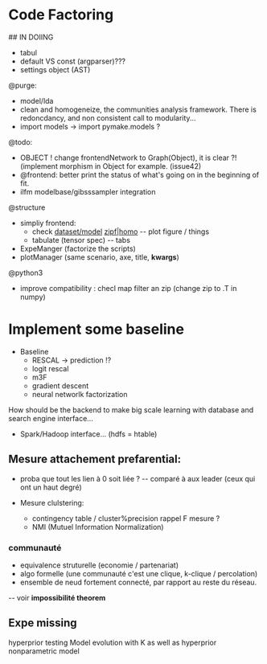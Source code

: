# Code Factoring

## IN DOIING
* tabul
* default VS const (argparser)???
* settings object (AST)


@purge: 
* model/lda
* clean and homogeneize, the communities analysis framework. There is redoncdancy, and non consistent call to modularity...
* import models -> import pymake.models ?

@todo: 
* OBJECT ! change frontendNetwork to Graph(Object), it is clear ?! (implement morphism in Object for example. (issue42)
* @frontend: better print the status of what's going on in the beginning of fit.
* ilfm modelbase/gibsssampler integration


@structure
* simpliy frontend:
    * check [dataset/model](source) [zipf|homo](measure)  -- plot figure / things
    * tabulate (tensor spec)  -- tabs
* ExpeManger (factorize the scripts)
* plotManager (same scenario, axe, title, **kwargs**)


@python3
* improve compatibility : checl map filter an zip (change zip to .T in numpy)

# Implement some baseline

* Baseline
    * RESCAL -> prediction !?
    * logit rescal
    * m3F
    * gradient descent
    * neural networlk factorization

How should be the backend to make big scale learning with database and search engine interface...
* Spark/Hadoop interface... (hdfs = htable)

## Mesure attachement prefarential:
* proba que tout les lien à 0 soit liée ?  -- comparé à aux leader (ceux qui ont un haut degré)

* Mesure clulstering: 
    * contingency table / cluster%precision rappel F mesure ?
    * NMI (Mutuel Information Normalization)

### communauté
* equivalence struturelle (economie / partenariat)
* algo formelle (une communauté c'est une clique, k-clique / percolation)
* ensemble de neud fortement connecté, par rapport au reste du réseau.

-- voir **impossibilité theorem**

## Expe missing
hyperprior testing
Model evolution with K as well as hyperprior nonparametric model
